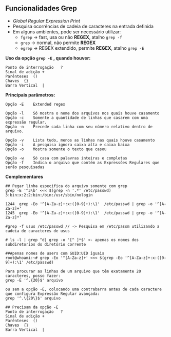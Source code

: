 ## Funcionalidades Grep

* *Global Regular Expression Print*
* Pesquisa ocorrências de cadeia de caracteres na entrada definida
* Em alguns ambientes, pode ser necessário utilizar:
   * `fgrep` -> fast, usa ou não **REGEX**, atalho `grep -f`
   * `grep`  -> normal, não permite **REGEX**
   * `egrep` -> REGEX extendido, permite **REGEX**, atalho `grep -E`

**Uso da opção `grep -E` , quando houver:**

```
Ponto de interrogação	?
Sinal de adição	+
Parênteses	()
Chaves	{}
Barra Vertical	|
``` 
**Principais parâmetros:**

```
Opção -E	Extended regex

Opção -l	Só mostra o nome dos arquivos nos quais houve casamento
Opção -c	Somente a quantidade de linhas que casarem com uma expressão regular.
Opção -n	Precede cada linha com seu número relativo dentro de arquivo.

Opção -v	Lista tudo, menos as linhas nas quais houve casamento
Opção -i	A pesquisa ignora caixa alta e caixa baixa
Opção -o	Mostra somente o texto que casou

Opção -w	Só casa com palavras inteiras e completas
Opção -f	Indica o arquivo que contém as Expressões Regulares que serão pesquisadas

```

**Complementares**

```
## Pegar linha especifica do arquivo somente com grep
grep -E '^3\b' <<< $(grep -n '.*' /etc/passwd)
3:bin:x:2:2:bin:/bin:/usr/sbin/nologin

1244  grep -Eo '^[A-Za-z]+:x:([0-9]+):\1'  /etc/passwd | grep -o '^[A-Za-z]+'
1245  grep -Eo '^[A-Za-z]+:x:([0-9]+):\1'  /etc/passwd | grep -o '^[A-Za-z]*'

#grep -f usus /etc/passwd // -> Pesquisa em /etc/passm utilizando a cadeia de caracteres de usus

# ls -l | grep ^d| grep -o '[^ ]*$' <- apenas os nomes dos subdiretorios do diretório corrente

##Apenas nomes de users com GUID:UID iguais
root@whoami:~# grep -Eo '^[A-Za-z]+' <<< $(grep -Eo '^[A-Za-z]+:x:([0-9]+):\1' /etc/passwd)

Para procurar as linhas de um arquivo que têm exatamente 20 caracteres, posso fazer:
grep -E '^.{20}$' arquivo

ou sem a opção -E, colocando uma contrabarra antes de cada caractere que configura Expressão Regular avançada:
grep '^.\{20\}$' arquivo 

## Precisam da opção -E
Ponto de interrogação	?
Sinal de adição	+
Parênteses	()
Chaves	{}
Barra Vertical	|
```
